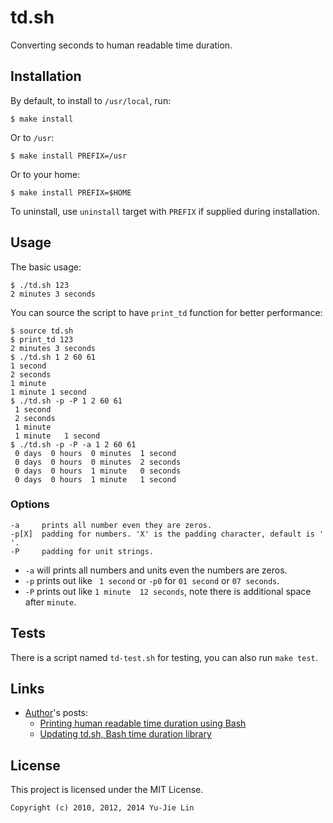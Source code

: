 td.sh
=====

Converting seconds to human readable time duration.

Installation
------------

By default, to install to `/usr/local`, run:

    $ make install

Or to `/usr`:
    
    $ make install PREFIX=/usr

Or to your home:

    $ make install PREFIX=$HOME

To uninstall, use `uninstall` target with `PREFIX` if supplied during installation.

Usage
-----

The basic usage:

    $ ./td.sh 123
    2 minutes 3 seconds

You can source the script to have `print_td` function for better performance:

    $ source td.sh
    $ print_td 123
    2 minutes 3 seconds
    $ ./td.sh 1 2 60 61
    1 second
    2 seconds
    1 minute
    1 minute 1 second
    $ ./td.sh -p -P 1 2 60 61
     1 second 
     2 seconds
     1 minute 
     1 minute   1 second 
    $ ./td.sh -p -P -a 1 2 60 61
     0 days  0 hours  0 minutes  1 second 
     0 days  0 hours  0 minutes  2 seconds
     0 days  0 hours  1 minute   0 seconds
     0 days  0 hours  1 minute   1 second 

### Options

    -a     prints all number even they are zeros.
    -p[X]  padding for numbers. 'X' is the padding character, default is ' '.
    -P     padding for unit strings.

 * `-a` will prints all numbers and units even the numbers are zeros.
 * `-p` prints out like ` 1 second` or `-p0` for `01 second` or `07 seconds`.
 * `-P` prints out like `1 minute  12 seconds`, note there is additional space after `minute`.

Tests
-----

There is a script named `td-test.sh` for testing, you can also run `make test`.

Links
-----

 * [Author][]'s posts:
   * [Printing human readable time duration using Bash](http://blog.yjl.im/2010/11/printing-human-readable-time-duration.html)
   * [Updating td.sh, Bash time duration library](http://blog.yjl.im/2012/01/updating-tdsh-bash-time-duration.html)

[Author]: http://blog.yjl.im

License
-------

This project is licensed under the MIT License.

    Copyright (c) 2010, 2012, 2014 Yu-Jie Lin

